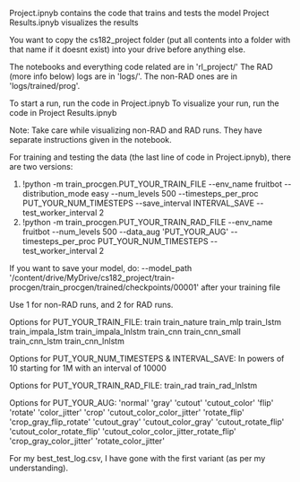 Project.ipnyb contains the code that trains and tests the model
Project Results.ipnyb visualizes the results

You want to copy the cs182_project folder (put all contents into a folder with that name if it doesnt exist) into your drive before anything else.

The notebooks and everything code related are in 'rl_project/'
The RAD (more info below) logs are in 'logs/'. The non-RAD ones are in 'logs/trained/prog'.

To start a run, run the code in Project.ipnyb
To visualize your run, run the code in Project Results.ipnyb


Note: Take care while visualizing non-RAD and RAD runs. They have separate instructions given in the notebook.

For training and testing the data (the last line of code in Project.ipnyb), there are two versions:
1. !python -m train_procgen.PUT_YOUR_TRAIN_FILE --env_name fruitbot --distribution_mode easy --num_levels 500 --timesteps_per_proc PUT_YOUR_NUM_TIMESTEPS --save_interval INTERVAL_SAVE --test_worker_interval 2
2. !python -m train_procgen.PUT_YOUR_TRAIN_RAD_FILE --env_name fruitbot --num_levels 500 --data_aug 'PUT_YOUR_AUG' --timesteps_per_proc PUT_YOUR_NUM_TIMESTEPS --test_worker_interval 2

If you want to save your model, do: --model_path '/content/drive/MyDrive/cs182_project/train-procgen/train_procgen/trained/checkpoints/00001' after your training file

Use 1 for non-RAD runs, and 2 for RAD runs.

Options for PUT_YOUR_TRAIN_FILE:
train
train_nature
train_mlp
train_lstm
train_impala_lstm
train_impala_lnlstm
train_cnn
train_cnn_small
train_cnn_lstm
train_cnn_lnlstm

Options for PUT_YOUR_NUM_TIMESTEPS & INTERVAL_SAVE:
In powers of 10 starting for 1M with an interval of 10000

Options for PUT_YOUR_TRAIN_RAD_FILE:
train_rad
train_rad_lnlstm

Options for PUT_YOUR_AUG:
'normal'
'gray'
'cutout'
'cutout_color'
'flip'
'rotate'
'color_jitter'
'crop'
'cutout_color_color_jitter'
'rotate_flip'
'crop_gray_flip_rotate'
'cutout_gray'
'cutout_color_gray'
'cutout_rotate_flip'
'cutout_color_rotate_flip'
'cutout_color_color_jitter_rotate_flip'
'crop_gray_color_jitter'
'rotate_color_jitter'

For my best_test_log.csv, I have gone with the first variant (as per my understanding).
